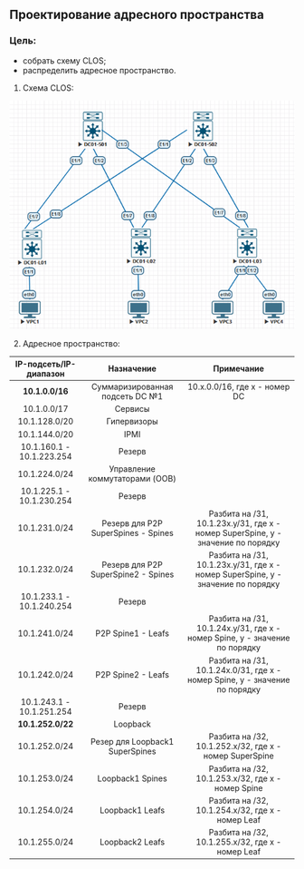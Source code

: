 ## **Проектирование адресного пространства**

### **Цель:**

  * cобрать схему CLOS;
  * распределить адресное пространство.


1. Схема CLOS:

![hw1_img1](HW1_CLOS.png)

2. Адресное пространство:

| IP-подсеть/IP-диапазон    |               Назначение             |                                       Примечание                                 |
|:-------------------------:|:------------------------------------:|:--------------------------------------------------------------------------------:|
| **10.1.0.0/16**           | Суммаризированная подсеть DC №1      |  10.x.0.0/16, где x - номер DC                                                   |
| 10.1.0.0/17               | Сервисы                              |                                                                                  |
| 10.1.128.0/20             | Гипервизоры                          |                                                                                  |
| 10.1.144.0/20             | IPMI                                 |                                                                                  |
| 10.1.160.1 - 10.1.223.254 | Резерв                               |                                                                                  |
| 10.1.224.0/24             | Управление коммутаторами (OOB)       |                                                                                  |
| 10.1.225.1 - 10.1.230.254 | Резерв                               |                                                                                  |
| 10.1.231.0/24             | Резерв для P2P SuperSpines - Spines  | Разбита на /31, 10.1.23x.y/31, где x - номер SuperSpine, y - значение по порядку |
| 10.1.232.0/24             | Резерв для P2P SuperSpine2 - Spines  | Разбита на /31, 10.1.23x.y/31, где x - номер SuperSpine, y - значение по порядку |
| 10.1.233.1 - 10.1.240.254 | Резерв                               |                                                                                  |
| 10.1.241.0/24             | P2P Spine1 - Leafs                   | Разбита на /31, 10.1.24x.y/31, где x - номер Spine, y - значение по порядку      |
| 10.1.242.0/24             | P2P Spine2 - Leafs                   | Разбита на /31, 10.1.24x.0/31, где x - номер Spine, y - значение по порядку      |
| 10.1.243.1 - 10.1.251.254 | Резерв                               |                                                                                  |
| **10.1.252.0/22**         | Loopback                             |                                                                                  |
| 10.1.252.0/24             | Резер для Loopback1 SuperSpines      | Разбита на /32, 10.1.252.x/32, где x - номер SuperSpine                          |
| 10.1.253.0/24             | Loopback1 Spines                     | Разбита на /32, 10.1.253.x/32, где x - номер Spine                               |
| 10.1.254.0/24             | Loopback1 Leafs                      | Разбита на /32, 10.1.254.x/32, где x - номер Leaf                                |
| 10.1.255.0/24             | Loopback2 Leafs                      | Разбита на /32, 10.1.255.x/32, где x - номер Leaf                                |
